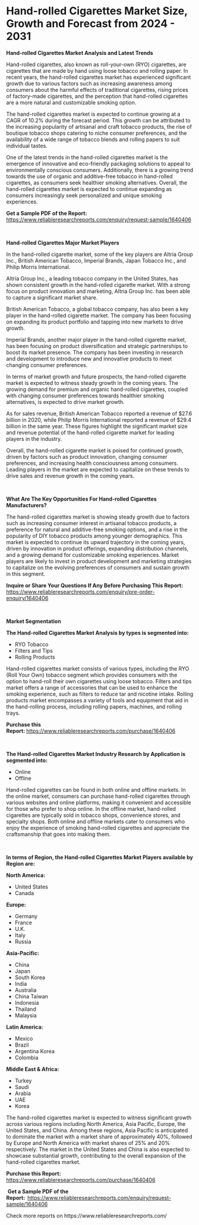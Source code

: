 <p><h1>Hand-rolled Cigarettes Market Size, Growth and Forecast from 2024 - 2031</h1></p><p><strong>Hand-rolled Cigarettes Market Analysis and Latest Trends</strong></p>
<p><p>Hand-rolled cigarettes, also known as roll-your-own (RYO) cigarettes, are cigarettes that are made by hand using loose tobacco and rolling paper. In recent years, the hand-rolled cigarettes market has experienced significant growth due to various factors such as increasing awareness among consumers about the harmful effects of traditional cigarettes, rising prices of factory-made cigarettes, and the perception that hand-rolled cigarettes are a more natural and customizable smoking option. </p><p>The hand-rolled cigarettes market is expected to continue growing at a CAGR of 10.2% during the forecast period. This growth can be attributed to the increasing popularity of artisanal and craft tobacco products, the rise of boutique tobacco shops catering to niche consumer preferences, and the availability of a wide range of tobacco blends and rolling papers to suit individual tastes. </p><p>One of the latest trends in the hand-rolled cigarettes market is the emergence of innovative and eco-friendly packaging solutions to appeal to environmentally conscious consumers. Additionally, there is a growing trend towards the use of organic and additive-free tobacco in hand-rolled cigarettes, as consumers seek healthier smoking alternatives. Overall, the hand-rolled cigarettes market is expected to continue expanding as consumers increasingly seek personalized and unique smoking experiences.</p></p>
<p><strong>Get a Sample PDF of the Report:&nbsp;</strong> <a href="https://www.reliableresearchreports.com/enquiry/request-sample/1640406">https://www.reliableresearchreports.com/enquiry/request-sample/1640406</a></p>
<p>&nbsp;</p>
<p><strong>Hand-rolled Cigarettes Major Market Players</strong></p>
<p><p>In the hand-rolled cigarette market, some of the key players are Altria Group Inc., British American Tobacco, Imperial Brands, Japan Tobacco Inc., and Philip Morris International. </p><p>Altria Group Inc., a leading tobacco company in the United States, has shown consistent growth in the hand-rolled cigarette market. With a strong focus on product innovation and marketing, Altria Group Inc. has been able to capture a significant market share. </p><p>British American Tobacco, a global tobacco company, has also been a key player in the hand-rolled cigarette market. The company has been focusing on expanding its product portfolio and tapping into new markets to drive growth. </p><p>Imperial Brands, another major player in the hand-rolled cigarette market, has been focusing on product diversification and strategic partnerships to boost its market presence. The company has been investing in research and development to introduce new and innovative products to meet changing consumer preferences. </p><p>In terms of market growth and future prospects, the hand-rolled cigarette market is expected to witness steady growth in the coming years. The growing demand for premium and organic hand-rolled cigarettes, coupled with changing consumer preferences towards healthier smoking alternatives, is expected to drive market growth. </p><p>As for sales revenue, British American Tobacco reported a revenue of $27.6 billion in 2020, while Philip Morris International reported a revenue of $29.4 billion in the same year. These figures highlight the significant market size and revenue potential of the hand-rolled cigarette market for leading players in the industry. </p><p>Overall, the hand-rolled cigarette market is poised for continued growth, driven by factors such as product innovation, changing consumer preferences, and increasing health consciousness among consumers. Leading players in the market are expected to capitalize on these trends to drive sales and revenue growth in the coming years.</p></p>
<p>&nbsp;</p>
<p><strong>What Are The Key Opportunities For Hand-rolled Cigarettes Manufacturers?</strong></p>
<p><p>The hand-rolled cigarettes market is showing steady growth due to factors such as increasing consumer interest in artisanal tobacco products, a preference for natural and additive-free smoking options, and a rise in the popularity of DIY tobacco products among younger demographics. This market is expected to continue its upward trajectory in the coming years, driven by innovation in product offerings, expanding distribution channels, and a growing demand for customizable smoking experiences. Market players are likely to invest in product development and marketing strategies to capitalize on the evolving preferences of consumers and sustain growth in this segment.</p></p>
<p><strong>Inquire or Share Your Questions If Any Before Purchasing This Report:</strong> <a href="https://www.reliableresearchreports.com/enquiry/pre-order-enquiry/1640406">https://www.reliableresearchreports.com/enquiry/pre-order-enquiry/1640406</a></p>
<p>&nbsp;</p>
<p><strong>Market Segmentation</strong></p>
<p><strong>The Hand-rolled Cigarettes Market Analysis by types is segmented into:</strong></p>
<p><ul><li>RYO Tobacco</li><li>Filters and Tips</li><li>Rolling Products</li></ul></p>
<p><p>Hand-rolled cigarettes market consists of various types, including the RYO (Roll Your Own) tobacco segment which provides consumers with the option to hand-roll their own cigarettes using loose tobacco. Filters and tips market offers a range of accessories that can be used to enhance the smoking experience, such as filters to reduce tar and nicotine intake. Rolling products market encompasses a variety of tools and equipment that aid in the hand-rolling process, including rolling papers, machines, and rolling trays.</p></p>
<p><strong>Purchase this Report:&nbsp;</strong><a href="https://www.reliableresearchreports.com/purchase/1640406">https://www.reliableresearchreports.com/purchase/1640406</a></p>
<p>&nbsp;</p>
<p><strong>The Hand-rolled Cigarettes Market Industry Research by Application is segmented into:</strong></p>
<p><ul><li>Online</li><li>Offline</li></ul></p>
<p><p>Hand-rolled cigarettes can be found in both online and offline markets. In the online market, consumers can purchase hand-rolled cigarettes through various websites and online platforms, making it convenient and accessible for those who prefer to shop online. In the offline market, hand-rolled cigarettes are typically sold in tobacco shops, convenience stores, and specialty shops. Both online and offline markets cater to consumers who enjoy the experience of smoking hand-rolled cigarettes and appreciate the craftsmanship that goes into making them.</p></p>
<p>&nbsp;</p>
<p><strong>In terms of Region, the Hand-rolled Cigarettes Market Players available by Region are:</strong></p>
<p>
    <p> <strong> North America: </strong>
        <ul>
            <li>United States</li>
            <li>Canada</li>
        </ul>
        </p> 
    <p> <strong> Europe: </strong>
        <ul>
            <li>Germany</li>
            <li>France</li>
            <li>U.K.</li>
            <li>Italy</li>
            <li>Russia</li>
        </ul>
        </p> 
    <p> <strong> Asia-Pacific: </strong>
        <ul>
            <li>China</li>
            <li>Japan</li>
            <li>South Korea</li>
            <li>India</li>
            <li>Australia</li>
            <li>China Taiwan</li>
            <li>Indonesia</li>
            <li>Thailand</li>
            <li>Malaysia</li>
        </ul>
        </p> 
    <p> <strong> Latin America: </strong>
        <ul>
            <li>Mexico</li>
            <li>Brazil</li>
            <li>Argentina Korea</li>
            <li>Colombia</li>
        </ul>
        </p> 
    <p> <strong> Middle East & Africa: </strong>
        <ul>
            <li>Turkey</li>
            <li>Saudi</li>
            <li>Arabia</li>
            <li>UAE</li>
            <li>Korea</li>
        </ul>
    </p>
    </p>
<p><p>The hand-rolled cigarettes market is expected to witness significant growth across various regions including North America, Asia Pacific, Europe, the United States, and China. Among these regions, Asia Pacific is anticipated to dominate the market with a market share of approximately 40%, followed by Europe and North America with market shares of 25% and 20% respectively. The market in the United States and China is also expected to showcase substantial growth, contributing to the overall expansion of the hand-rolled cigarettes market.</p></p>
<p><strong>Purchase this Report: </strong><a href="https://www.reliableresearchreports.com/purchase/1640406">https://www.reliableresearchreports.com/purchase/1640406</a></p>
<p>&nbsp;<strong>Get a Sample PDF of the Report:&nbsp;&nbsp;</strong><a href="https://www.reliableresearchreports.com/enquiry/request-sample/1640406">https://www.reliableresearchreports.com/enquiry/request-sample/1640406</a></p>
<p><strong></strong></p>
<p>Check more reports on https://www.reliableresearchreports.com/</p>
